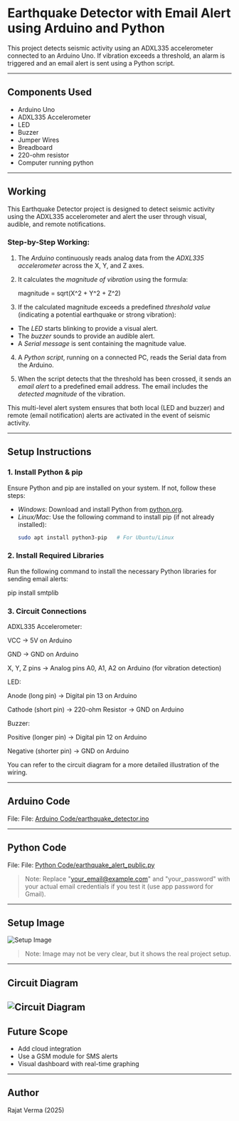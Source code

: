 # Earthquake Detector with Email Alert using Arduino and Python

This project detects seismic activity using an ADXL335 accelerometer connected to an Arduino Uno. If vibration exceeds a threshold, an alarm is triggered and an email alert is sent using a Python script.

---

## Components Used

- Arduino Uno
- ADXL335 Accelerometer
- LED
- Buzzer
- Jumper Wires
- Breadboard
- 220-ohm resistor
- Computer running python

---

## Working

This Earthquake Detector project is designed to detect seismic activity using the ADXL335 accelerometer and alert the user through visual, audible, and remote notifications.

### Step-by-Step Working:

1. The *Arduino* continuously reads analog data from the *ADXL335 accelerometer* across the X, Y, and Z axes.

2. It calculates the *magnitude of vibration* using the formula:

   magnitude = sqrt(X^2 + Y^2 + Z^2)

3. If the calculated magnitude exceeds a predefined *threshold value* (indicating a potential earthquake or strong vibration):

- The *LED* starts blinking to provide a visual alert.
- The *buzzer* sounds to provide an audible alert.
- A *Serial message* is sent containing the magnitude value.

4. A *Python script*, running on a connected PC, reads the Serial data from the Arduino.

5. When the script detects that the threshold has been crossed, it sends an *email alert* to a predefined email address. The email includes the *detected magnitude* of the vibration.

This multi-level alert system ensures that both local (LED and buzzer) and remote (email notification) alerts are activated in the event of seismic activity.

---

## Setup Instructions

### 1. Install Python & pip

Ensure Python and pip are installed on your system. If not, follow these steps:

- *Windows*: Download and install Python from [python.org](https://www.python.org/downloads/).
- *Linux/Mac*: Use the following command to install pip (if not already installed):
  ```bash
  sudo apt install python3-pip   # For Ubuntu/Linux

### 2. Install Required Libraries

Run the following command to install the necessary Python libraries for sending email alerts:

pip install smtplib

### 3. Circuit Connections

ADXL335 Accelerometer:

VCC → 5V on Arduino

GND → GND on Arduino

X, Y, Z pins → Analog pins A0, A1, A2 on Arduino (for vibration detection)


LED:

Anode (long pin) → Digital pin 13 on Arduino

Cathode (short pin) → 220-ohm Resistor → GND on Arduino


Buzzer:

Positive (longer pin) → Digital pin 12 on Arduino

Negative (shorter pin) → GND on Arduino


You can refer to the circuit diagram for a more detailed illustration of the wiring.

---

## Arduino Code

File: File: [Arduino Code/earthquake_detector.ino](Arduino%20Code/earthquake_detector.ino)

---

## Python Code

File: File: [Python Code/earthquake_alert_public.py](Python%20Code/earthquake_alert_public.py)

> Note: Replace "your_email@example.com" and "your_password" with your actual email credentials if you test it (use app password for Gmail).

---

## Setup Image
![Setup Image](./Setup%20Image/earthquake_detector_setup.jpg)

> Note: Image may not be very clear, but it shows the real project setup.

---

## Circuit Diagram
![Circuit Diagram](./Circuit%20Diagram/earthquake_detector_circuit.jpg)
---

## Future Scope

- Add cloud integration
- Use a GSM module for SMS alerts
- Visual dashboard with real-time graphing

---

## Author

Rajat Verma (2025)
